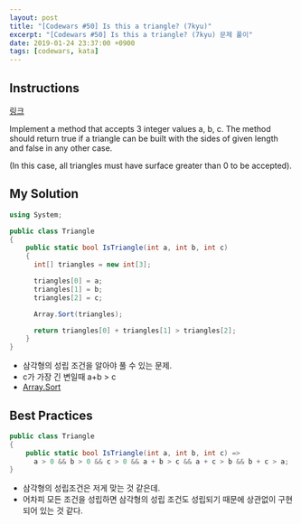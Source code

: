 ```yaml
---
layout: post
title: "[Codewars #50] Is this a triangle? (7kyu)"
excerpt: "[Codewars #50] Is this a triangle? (7kyu) 문제 풀이"
date: 2019-01-24 23:37:00 +0900
tags: [codewars, kata]
---
```


## Instructions

[링크](https://www.codewars.com/kata/56606694ec01347ce800001b/train/csharp)

Implement a method that accepts 3 integer values a, b, c. The method should return true if a triangle can be built with the sides of given length and false in any other case.

(In this case, all triangles must have surface greater than 0 to be accepted).

## My Solution

```csharp
using System;

public class Triangle
{
    public static bool IsTriangle(int a, int b, int c)
    {
      int[] triangles = new int[3];

      triangles[0] = a;
      triangles[1] = b;
      triangles[2] = c;

      Array.Sort(triangles);

      return triangles[0] + triangles[1] > triangles[2];
    }
}
```

- 삼각형의 성립 조건을 알아야 풀 수 있는 문제.
- c가 가장 긴 변일때 a+b > c
- [Array.Sort](https://docs.microsoft.com/ko-kr/dotnet/api/system.array.sort?view=netframework-4.7.2)

## Best Practices

```csharp
public class Triangle
{
    public static bool IsTriangle(int a, int b, int c) =>
      a > 0 && b > 0 && c > 0 && a + b > c && a + c > b && b + c > a;
}
```

- 삼각형의 성립조건은 저게 맞는 것 같은데.
- 어차피 모든 조건을 성립하면 삼각형의 성립 조건도 성립되기 때문에 상관없이 구현되어 있는 것 같다.